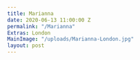 ```yaml
---
title: Marianna
date: 2020-06-13 11:00:00 Z
permalink: "/Marianna"
Extras: London
MainImage: "/uploads/Marianna-London.jpg"
layout: post
---
```


